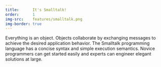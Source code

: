 ```yaml
---
title:      It's Smalltalk!
order:      1
img-src:    features/smalltalk.png
img-border: true
---
```

Everything is an object. Objects collaborate by exchanging messages to achieve the desired application behavior. The Smalltalk programming language has a concise syntax and simple execution semantics. Novice programmers can get started easily and experts can engineer elegant solutions at large.